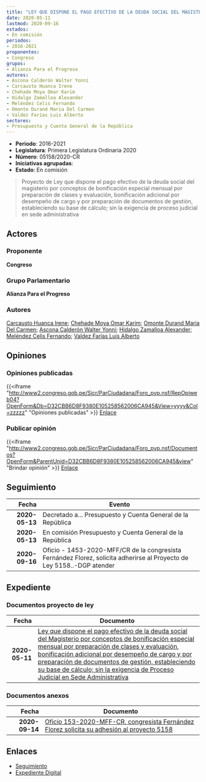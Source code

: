 ```yaml
---
title: "LEY QUE DISPONE EL PAGO EFECTIVO DE LA DEUDA SOCIAL DEL MAGISTERIO POR CONCEPTOS DE BONIFICACIÓN ESPECIAL MENSUAL POR PREPARACIÓN DE CLASES Y EVALUACIÓN, BONIFICACIÓN ADICIONAL POR DESEMPEÑO DE CARGO Y POR PREPARACIÓN DE DOCUMENTOS DE GESTIÓN, ESTABLECIENDO SU BASE DE CÁLCULO; SIN LA EXIGENCIA DEL PROCESO JUDICIAL EN SEDA ADMINISTRATIVA"
date: 2020-05-11
lastmod: 2020-09-16
estados:
- En comisión
periodos:
- 2016-2021
proponentes:
- Congreso
grupos:
- Alianza Para el Progreso
autores:
- Ascona Calderón Walter Yonni
- Carcausto Huanca Irene
- Chehade Moya Omar Karim
- Hidalgo Zamalloa Alexander
- Meléndez Celis Fernando
- Omonte Durand Maria Del Carmen
- Valdez Farías Luis Alberto
sectores:
- Presupuesto y Cuenta General de la República
---
```

- **Periodo**: 2016-2021
- **Legislatura**: Primera Legislatura Ordinaria 2020
- **Número**: 05158/2020-CR
- **Iniciativas agrupadas**: 
- **Estado**: En comisión

> Proyecto de Ley que dispone el pago efectivo de la deuda social del magisterio por conceptos de bonificación especial mensual por preparación de clases y evaluación, bonificación adicional por desempeño de cargo y por preparación de documentos de gestión, estableciendo su base de cálculo; sin la exigencia de proceso judicial en sede administrativa


## Actores

### Proponente

**Congreso**

### Grupo Parlamentario

**Alianza Para el Progreso**

### Autores

[Carcausto Huanca Irene](mailto:mailto:icarcausto@congreso.gob.pe); [Chehade Moya Omar Karim](mailto:mailto:ochehade@congreso.gob.pe); [Omonte Durand Maria Del Carmen](mailto:mailto:momonte@congreso.gob.pe); [Ascona Calderón Walter Yonni](mailto:mailto:wascona@congreso.gob.pe); [Hidalgo Zamalloa Alexander](mailto:mailto:ahidalgo@congreso.gob.pe); [Meléndez Celis Fernando](mailto:mailto:fmelendez@congreso.gob.pe); [Valdez Farías Luis Alberto](mailto:mailto:lvaldez@congreso.gob.pe)

## Opiniones

### Opiniones publicadas

{{<iframe "http://www2.congreso.gob.pe/Sicr/ParCiudadana/Foro_pvp.nsf/RepOpiweb04?OpenForm&Db=D32CBB6D8F9380E105258562006CA945&View=yyyy&Col=zzzzz" "Opiniones publicadas" >}}
[Enlace](http://www2.congreso.gob.pe/Sicr/ParCiudadana/Foro_pvp.nsf/RepOpiweb04?OpenForm&Db=D32CBB6D8F9380E105258562006CA945&View=yyyy&Col=zzzzz)

### Publicar opinión

{{<iframe "http://www2.congreso.gob.pe/Sicr/ParCiudadana/Foro_pvp.nsf/Documentos?OpenForm&ParentUnid=D32CBB6D8F9380E105258562006CA945&view" "Brindar opinión" >}}
[Enlace](http://www2.congreso.gob.pe/Sicr/ParCiudadana/Foro_pvp.nsf/Documentos?OpenForm&ParentUnid=D32CBB6D8F9380E105258562006CA945&view)


## Seguimiento

| Fecha | Evento |
|------:|--------|
| **2020-05-13** | Decretado a... Presupuesto y Cuenta General de la República |
| **2020-05-13** | En comisión Presupuesto y Cuenta General de la República |
| **2020-09-16** | Oficio - 1453-2020-MFF/CR de la congresista Fernández Florez, solicita adherirse al Proyecto de Ley 5158..-DGP atender |

## Expediente

### Documentos proyecto de ley

| Fecha | Documento |
|------:|-----------|
| **2020-05-11** | [Ley que dispone el pago efectivo de la deuda social del Magisterio por conceptos de bonificación especial mensual por preparación de clases y evaluación, bonificación adicional por desempeño de cargo y por preparación de documentos de gestión, estableciendo su base de cálculo; sin la exigencia de Proceso Judicial en Sede Administrativa](http://www.leyes.congreso.gob.pe/Documentos/2016_2021/Proyectos_de_Ley_y_de_Resoluciones_Legislativas/PL05158-20200511.pdf) |

### Documentos anexos

| Fecha | Documento |
|------:|-----------|
| **2020-09-14** | [Oficio 153-2020-MFF-CR, congresista Fernández Florez solicita su adhesión al proyecto 5158](http://www.leyes.congreso.gob.pe/Documentos/2016_2021/Adhesiones/Proyectos_de_Ley/OFICIO-153-2020-MFF-CR.pdf) |

## Enlaces

- [Seguimiento](http://www2.congreso.gob.pe/Sicr/TraDocEstProc/CLProLey2016.nsf/f7fff46988ca05b1052578e100829cc7/bf1dc4b7eaa1675805258565007aa957?OpenDocument)
- [Expediente Digital](http://www2.congreso.gob.pe/Sicr/TraDocEstProc/Expvirt_2011.nsf/visbusqptramdoc1621/05158?opendocument)

